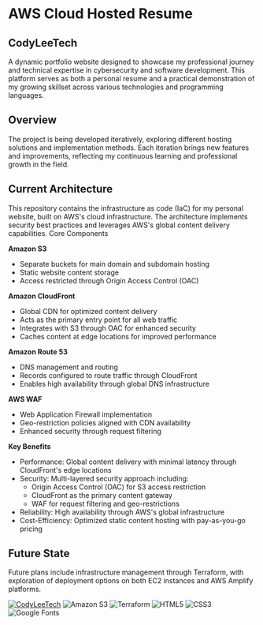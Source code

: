 # AWS Cloud Hosted Resume

## CodyLeeTech

A dynamic portfolio website designed to showcase my professional journey and technical expertise in cybersecurity and software development. This platform serves as both a personal resume and a practical demonstration of my growing skillset across various technologies and programming languages.

## Overview

The project is being developed iteratively, exploring different hosting solutions and implementation methods. Each iteration brings new features and improvements, reflecting my continuous learning and professional growth in the field.

## Current Architecture

This repository contains the infrastructure as code (IaC) for my personal website, built on AWS's cloud infrastructure. The architecture implements security best practices and leverages AWS's global content delivery capabilities.
Core Components

**Amazon S3**

* Separate buckets for main domain and subdomain hosting
* Static website content storage
* Access restricted through Origin Access Control (OAC)


**Amazon CloudFront**

* Global CDN for optimized content delivery
* Acts as the primary entry point for all web traffic
* Integrates with S3 through OAC for enhanced security
* Caches content at edge locations for improved performance


**Amazon Route 53**

* DNS management and routing
* Records configured to route traffic through CloudFront
* Enables high availability through global DNS infrastructure


**AWS WAF**

* Web Application Firewall implementation
* Geo-restriction policies aligned with CDN availability
* Enhanced security through request filtering



**Key Benefits**

* Performance: Global content delivery with minimal latency through CloudFront's edge locations
* Security: Multi-layered security approach including:
  * Origin Access Control (OAC) for S3 access restriction
  * CloudFront as the primary content gateway
  * WAF for request filtering and geo-restrictions
* Reliability: High availability through AWS's global infrastructure
* Cost-Efficiency: Optimized static content hosting with pay-as-you-go pricing

## Future State

Future plans include infrastructure management through Terraform, with exploration of deployment options on both EC2 instances and AWS Amplify platforms.



[![CodyLeeTech](https://img.shields.io/badge/-CodyLeeTech-purple?style=for-the-badge&logo=data:image/svg+xml;base64,PHN2ZyB4bWxucz0iaHR0cDovL3d3dy53My5vcmcvMjAwMC9zdmciIHZpZXdCb3g9IjAgMCAyNCAyNCI+PHBhdGggZmlsbD0id2hpdGUiIGQ9Ik0xMiAyQzYuNDggMiAyIDYuNDggMiAxMnM0LjQ4IDEwIDEwIDEwIDEwLTQuNDggMTAtMTBTMTcuNTIgMiAxMiAyek0xMiAyMGMtNC40MiAwLTgtMy41OC04LThzMy41OC04IDgtOCA4IDMuNTggOCA4LTMuNTggOC04IDh6Ii8+PC9zdmc+)](https://codyleetech.com)
![Amazon S3](https://img.shields.io/badge/Amazon%20S3-FF9900?style=for-the-badge&logo=amazons3&logoColor=white)
![Terraform](https://img.shields.io/badge/terraform-%235835CC.svg?style=for-the-badge&logo=terraform&logoColor=white)
![HTML5](https://img.shields.io/badge/html5-%23E34F26.svg?style=for-the-badge&logo=html5&logoColor=white)
![CSS3](https://img.shields.io/badge/css3-%231572B6.svg?style=for-the-badge&logo=css3&logoColor=white)
![Google Fonts](https://img.shields.io/badge/Google_Fonts-4285F4?style=for-the-badge&logo=google-fonts&logoColor=white)